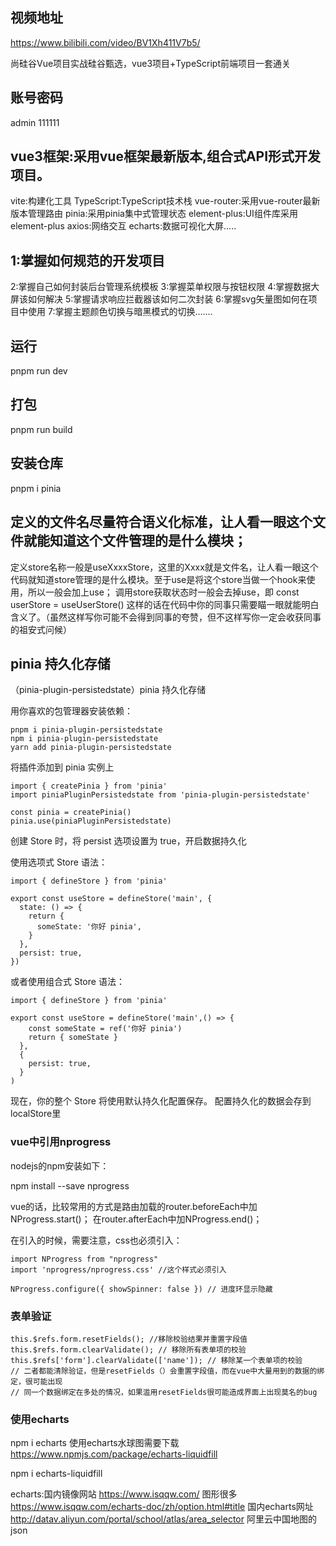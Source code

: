 
## 视频地址
https://www.bilibili.com/video/BV1Xh411V7b5/

尚硅谷Vue项目实战硅谷甄选，vue3项目+TypeScript前端项目一套通关


## 账号密码

admin  111111

## vue3框架:采用vue框架最新版本,组合式API形式开发项目。
vite:构建化工具
TypeScript:TypeScript技术栈
vue-router:采用vue-router最新版本管理路由
pinia:采用pinia集中式管理状态
element-plus:UI组件库采用element-plus
axios:网络交互
echarts:数据可视化大屏.....


## 1:掌握如何规范的开发项目
2:掌握自己如何封装后台管理系统模板
3:掌握菜单权限与按钮权限
4:掌握数据大屏该如何解决
5:掌握请求响应拦截器该如何二次封装
6:掌握svg矢量图如何在项目中使用
7:掌握主题颜色切换与暗黑模式的切换.......

## 运行  
pnpm run dev

## 打包 
pnpm run build

## 安装仓库
pnpm i pinia

## 定义的文件名尽量符合语义化标准，让人看一眼这个文件就能知道这个文件管理的是什么模块；
定义store名称一般是useXxxxStore，这里的Xxxx就是文件名，让人看一眼这个代码就知道store管理的是什么模块。至于use是将这个store当做一个hook来使用，所以一般会加上use；
调用store获取状态时一般会去掉use，即 const userStore = useUserStore()
这样的话在代码中你的同事只需要瞄一眼就能明白含义了。（虽然这样写你可能不会得到同事的夸赞，但不这样写你一定会收获同事的祖安式问候）


## pinia 持久化存储
（pinia-plugin-persistedstate）pinia 持久化存储

用你喜欢的包管理器安装依赖：

```
pnpm i pinia-plugin-persistedstate
npm i pinia-plugin-persistedstate
yarn add pinia-plugin-persistedstate
```

 将插件添加到 pinia 实例上

```
import { createPinia } from 'pinia'
import piniaPluginPersistedstate from 'pinia-plugin-persistedstate'
 
const pinia = createPinia()
pinia.use(piniaPluginPersistedstate)
```


创建 Store 时，将 persist 选项设置为 true，开启数据持久化

使用选项式 Store 语法：

```
import { defineStore } from 'pinia'
 
export const useStore = defineStore('main', {
  state: () => {
    return {
      someState: '你好 pinia',
    }
  },
  persist: true,
})
```


或者使用组合式 Store 语法：

```
import { defineStore } from 'pinia'
 
export const useStore = defineStore('main',() => {
    const someState = ref('你好 pinia')
    return { someState }
  },
  {
    persist: true,
  }
)
```

 
现在，你的整个 Store 将使用默认持久化配置保存。
配置持久化的数据会存到 localStore里


### vue中引用nprogress

nodejs的npm安装如下：

 npm install --save nprogress

vue的话，比较常用的方式是路由加载的router.beforeEach中加NProgress.start()；
在router.afterEach中加NProgress.end()；

在引入的时候，需要注意，css也必须引入：
```
import NProgress from "nprogress"
import 'nprogress/nprogress.css' //这个样式必须引入

NProgress.configure({ showSpinner: false }) // 进度环显示隐藏
```



### 表单验证
```
this.$refs.form.resetFields(); //移除校验结果并重置字段值
this.$refs.form.clearValidate(); // 移除所有表单项的校验
this.$refs['form'].clearValidate(['name']); // 移除某一个表单项的校验
// 二者都能清除验证，但是resetFields（）会重置字段值，而在vue中大量用到的数据的绑定，很可能出现
// 同一个数据绑定在多处的情况，如果滥用resetFields很可能造成界面上出现莫名的bug
```

### 使用echarts   
npm i echarts
使用echarts水球图需要下载  https://www.npmjs.com/package/echarts-liquidfill

 npm i echarts-liquidfill    


echarts:国内镜像网站
https://www.isqqw.com/  图形很多
https://www.isqqw.com/echarts-doc/zh/option.html#title  国内echarts网址
http://datav.aliyun.com/portal/school/atlas/area_selector  阿里云中国地图的json

```


